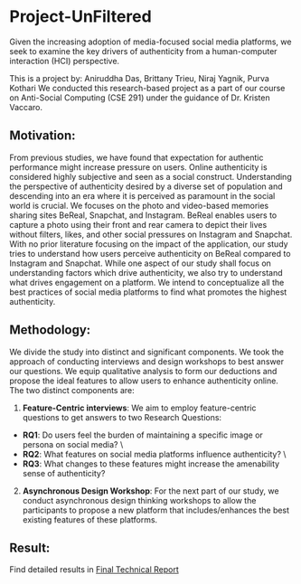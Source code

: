 # Project-UnFiltered
Given the increasing adoption of media-focused social media platforms, we seek to examine the key drivers of authenticity from a human-computer interaction (HCI) perspective.

This is a project by: Aniruddha Das, Brittany Trieu, Niraj Yagnik, Purva Kothari
We conducted this research-based project as a part of our course on Anti-Social Computing (CSE 291) under the guidance of Dr. Kristen Vaccaro.

## Motivation:
From previous studies, we have found that expectation for authentic performance might increase pressure on users. Online authenticity is considered highly subjective and seen as a social construct. Understanding the perspective of authenticity desired by a diverse set of population and descending into an era where it is perceived as paramount in the social world is crucial. We focuses on the photo and video-based memories sharing sites BeReal, Snapchat, and Instagram. BeReal enables users to capture a photo using their front and rear camera to depict their lives without filters, likes, and other social pressures on Instagram and Snapchat. With no prior literature focusing on the impact of the application, our study tries to understand how users perceive authenticity on BeReal compared to Instagram and Snapchat. While one aspect of our study shall focus on understanding factors which drive authenticity, we also try to understand what drives engagement on a platform. We intend to conceptualize all the best practices of social media platforms to find what promotes the highest authenticity.


## Methodology:
We divide the study into distinct and significant components. We took the approach of conducting interviews and design workshops to best answer our questions. We equip qualitative analysis to form our deductions and propose the ideal features to allow users to enhance authenticity online. The two distinct components are: 
1. **Feature-Centric interviews**: We aim to employ feature-centric questions to get answers to two Research Questions:
* **RQ1**: Do users feel the burden of maintaining a specific image or persona on social media? \
* **RQ2**: What features on social media platforms influence authenticity? \
* **RQ3**: What changes to these features might increase the amenability sense of authenticity?

2. **Asynchronous Design Workshop**: For the next part of our study, we conduct asynchronous design thinking workshops to allow the participants to propose a new platform that includes/enhances the best existing features of these platforms. 

## Result:
Find detailed results in [Final Technical Report](./Reports/Final-Technical-Report.pdf)
